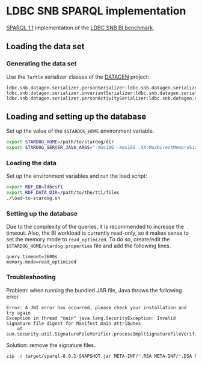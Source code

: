 # LDBC SNB SPARQL implementation

[SPARQL 1.1](https://www.w3.org/TR/sparql11-query/) implementation of the [LDBC SNB BI benchmark](https://github.com/ldbc/ldbc_snb_docs).

## Loading the data set

### Generating the data set

Use the `Turtle` serializer classes of the [DATAGEN](https://github.com/ldbc/ldbc_snb_datagen/) project:

```
ldbc.snb.datagen.serializer.personSerializer:ldbc.snb.datagen.serializer.snb.interactive.TurtlePersonSerializer
ldbc.snb.datagen.serializer.invariantSerializer:ldbc.snb.datagen.serializer.snb.interactive.TurtleInvariantSerializer
ldbc.snb.datagen.serializer.personActivitySerializer:ldbc.snb.datagen.serializer.snb.interactive.TurtlePersonActivitySerializer
```

## Loading and setting up the database

Set up the value of the `$STARDOG_HOME` environment variable.

```bash
export STARDOG_HOME=/path/to/stardog/dir
export STARDOG_SERVER_JAVA_ARGS="-Xms16G -Xmx16G -XX:MaxDirectMemorySize=128G"
```

### Loading the data

Set up the environment variables and run the load script:

```bash
export RDF_DB=ldbcsf1
export RDF_DATA_DIR=/path/to/the/ttl/files
./load-to-stardog.sh
```

### Setting up the database

Due to the complexity of the queries, it is recommended to increase the timeout.
Also, the BI workload is currently read-only, so it makes sense to set the memory mode to `read_optimized`.
To do so, create/edit the `$STARDOG_HOME/stardog.properties` file and add the following lines.

```
query.timeout=3600s
memory.mode=read_optimized
```

### Troubleshooting

Problem: when running the bundled JAR file, Java throws the following error.

```
Error: A JNI error has occurred, please check your installation and try again
Exception in thread "main" java.lang.SecurityException: Invalid signature file digest for Manifest main attributes
	at sun.security.util.SignatureFileVerifier.processImpl(SignatureFileVerifier.java:330)
```

Solution: remove the signature files.

```bash
zip -d target/sparql-0.0.1-SNAPSHOT.jar META-INF/*.RSA META-INF/*.DSA META-INF/*.SF
```
